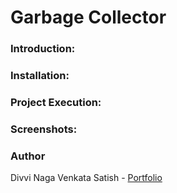 # Garbage Collector

### Introduction:

### Installation:

### Project Execution:

### Screenshots:


### Author

Divvi Naga Venkata Satish - [Portfolio](https://satishdivvi.github.io)